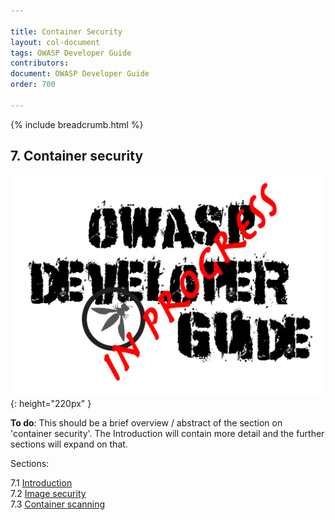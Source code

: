 ```yaml
---

title: Container Security
layout: col-document
tags: OWASP Developer Guide
contributors:
document: OWASP Developer Guide
order: 700

---
```


{% include breadcrumb.html %}

## 7. Container security

![Developer Guide](../assets/images/dg_wip.png "OWASP Developer Guide"){: height="220px" }

**To do**: This should be a brief overview / abstract of the section on 'container security'.
The Introduction will contain more detail and the further sections will expand on that.

Sections:

7.1 [Introduction](01-container-security.md)  
7.2 [Image security](02-image-security.md)  
7.3 [Container scanning](03-container-scanning.md)
